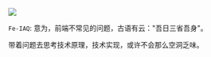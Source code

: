 ![](https://bigdreamerblog.oss-cn-beijing.aliyuncs.com/blog/fe-iaq.png?x-oss-process=style/HANDLE_IMAGE)

`Fe-IAQ`: 意为，前端不常见的问题，古语有云："吾日三省吾身"。

带着问题去思考技术原理，技术实现，或许不会那么空洞乏味。




